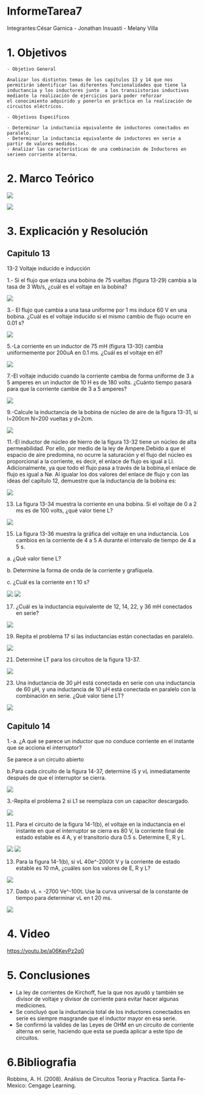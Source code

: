 # InformeTarea7

Integrantes:César Garnica  -  Jonathan Insuasti -  Melany Villa 

# 1. Objetivos
    - Objetivo General
     
    Analizar los distintos temas de los capítulos 13 y 14 que nos permitirán identificar las diferentes funcionalidades que tiene la
    inductancia y los inductores junto  a los transiistorios inductivos  mediante la realización de ejercicios para poder reforzar 
    el conocimiento adquirido y ponerlo en práctica en la realización de circuitos eléctricos. 
            
    - Objetivos Específicos  
    
    - Determinar la inductancia equivalente de inductores conectados en paralelo.
    - Determinar la inductancia equivalente de inductores en serie a partir de valores medidos.
    - Analizar las características de una combinación de Inductores en serieen corriente alterna.
     
     
# 2. Marco Teórico

![](https://github.com/mjvilla1/ImagenesInforme7/blob/main/Inductancia.PNG)

![](https://github.com/mjvilla1/ImagenesInforme7/blob/main/Inductores.png)

# 3. Explicación y Resolución

## Capitulo 13

13-2 Voltaje inducido e inducción

1.- Si el flujo que enlaza una bobina de 75 vueltas (figura 13-29) cambia a la tasa de 3 Wb/s, ¿cuál es el voltaje en la bobina?

![](https://github.com/mjvilla1/ImagenesInforme7/blob/main/EJERCICIO%2013.1.PNG)

3.- El flujo que cambia a una tasa uniforme por 1 ms induce 60 V en una bobina. ¿Cuál es el voltaje inducido si el mismo cambio de flujo ocurre en 0.01 s?

![](https://github.com/mjvilla1/ImagenesInforme7/blob/main/Ejercicio%2013.3.PNG)

5.-La corriente en un inductor de 75 mH (figura 13-30) cambia uniformemente por 200uA en 0.1 ms. ¿Cuál es el voltaje en él?

![](https://github.com/mjvilla1/ImagenesInforme7/blob/main/Ejercicio%2013.5.PNG)

7.-El voltaje inducido cuando la corriente cambia de forma uniforme de 3 a 5 amperes en un inductor de 10 H es de 180 volts. ¿Cuánto tiempo pasará para que la corriente cambie de 3 a 5 amperes?

![](https://github.com/mjvilla1/ImagenesInforme7/blob/main/Ejercicio%2013.7.PNG)

9.-Calcule la inductancia de la bobina de núcleo de aire de la figura 13-31, si l=200cm N=200 vueltas y d=2cm.

![](https://github.com/mjvilla1/ImagenesInforme7/blob/main/Ejercicio%2013.9.PNG)

11.-El inductor de núcleo de hierro de la figura 13-32 tiene un núcleo de alta permeabilidad. Por ello, por medio de la ley de Ampere.Debido a que el espacio de aire predomina, no ocurre la saturación y el flujo del núcleo es proporcional a la corriente, es decir, el enlace de flujo es igual a LI. Adicionalmente, ya que todo el flujo pasa a través de la bobina,el enlace de flujo es igual a Nø. Al igualar los dos valores del enlace de flujo y con las ideas del capítulo 12, demuestre que la inductancia de la bobina es:

![](https://github.com/mjvilla1/ImagenesInforme7/blob/main/Ejercicio%2013.11.PNG)

13. La figura 13-34 muestra la corriente en una bobina. Si el voltaje de 0 a 2 ms
es de 100 volts, ¿qué valor tiene L?

![](https://github.com/mjvilla1/ImagenesInforme7/blob/main/Ejercicio%2013.13.PNG)

15. La figura 13-36 muestra la gráfica del voltaje en una inductancia. Los cambios en la corriente de 4 a 5 A durante el intervalo de tiempo de 4 a 5 s.

a. ¿Qué valor tiene L?

b. Determine la forma de onda de la corriente y grafíquela.

c. ¿Cuál es la corriente en t  10 s?

![](https://github.com/mjvilla1/ImagenesInforme7/blob/main/Ejercicio%2013.15.1.PNG)
![](https://github.com/mjvilla1/ImagenesInforme7/blob/main/Ejercicio%2013.15.2.PNG)

17. ¿Cuál es la inductancia equivalente de 12, 14, 22, y 36 mH conectados en
serie?

![](https://github.com/mjvilla1/ImagenesInforme7/blob/main/Ejercicio%2013.17.PNG)

19. Repita el problema 17 si las inductancias están conectadas en paralelo.

![](https://github.com/mjvilla1/ImagenesInforme7/blob/main/Ejercicio%2013.19.PNG)

21. Determine LT para los circuitos de la figura 13-37.

![](https://github.com/mjvilla1/ImagenesInforme7/blob/main/Ejercicio%2013.21.PNG)

23. Una inductancia de 30 μH está conectada en serie con una inductancia de 60
μH, y una inductancia de 10 μH está conectada en paralelo con la combinación en serie. ¿Qué valor tiene LT?

![](https://github.com/mjvilla1/ImagenesInforme7/blob/main/Ejercicio%2013.23.PNG)

## Capitulo 14

1.-a. ¿A qué se parece un inductor que no conduce corriente en el instante que se acciona el interruptor? 

Se parece a un circuito abierto 

b.Para cada circuito de la figura 14-37, determine iS y vL inmediatamente después de que el interruptor se cierra.

![](https://github.com/mjvilla1/ImagenesInforme7/blob/main/Ejercicio%2014.1.PNG)

3.-Repita el problema 2 si L1 se reemplaza con un capacitor descargado.

![](https://github.com/mjvilla1/ImagenesInforme7/blob/main/Ejercicio%2014.3.PNG)

11. Para el circuito de la figura 14-1(b), el voltaje en la inductancia en el instante
en que el interruptor se cierra es 80 V, la corriente final de estado estable es
4 A, y el transitorio dura 0.5 s. Determine E, R y L.

![](https://github.com/mjvilla1/ImagenesInforme7/blob/main/Ejercicio%2014.11.PNG)
![](https://github.com/mjvilla1/ImagenesInforme7/blob/main/Ejercicio%2014.11.1.PNG)

13. Para la figura 14-1(b), si vL  40e^-2000t V y la corriente de estado estable es
10 mA, ¿cuáles son los valores de E, R y L?

![](https://github.com/mjvilla1/ImagenesInforme7/blob/main/Ejercicio%2014.13.PNG)

17. Dado vL = -2700 Ve^-100t. Use la curva universal de la constante de tiempo
para determinar vL en t  20 ms.

![](https://github.com/mjvilla1/ImagenesInforme7/blob/main/Ejercicio%2014.17.PNG)


# 4. Video

https://youtu.be/a06KevPz2q0

# 5. Conclusiones

- La ley de corrientes de Kirchoff, fue la que nos ayudó y también se divisor de voltaje y divisor de corriente
para evitar hacer algunas mediciones.
- Se concluyó que la inductancia total de los inductores conectados en serie es siempre masgrande que el inductor mayor 
en esa serie.
- Se confirmó la valides de las Leyes de OHM en un circuito de corriente alterna en serie, haciendo que esta se pueda aplicar
 a este tipo de circuitos.

# 6.Bibliografia 

Robbins, A. H. (2008). Análisis de Circuitos Teoria y Practica. Santa Fe-Mexico: Cengage Learning.
